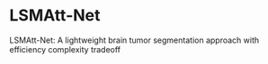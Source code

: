 # LSMAtt-Net
LSMAtt-Net: A lightweight brain tumor segmentation approach with efficiency complexity tradeoff
